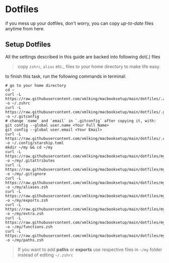 # Dotfiles

if you mess up your dotfiles, don't worry, you can copy _up-to-date_ files anytime from here.

## Setup Dotfiles

All the settings described in this guide are backed into following dot(.) files

> copy `zshrc`, `alias` etc., files to your home directory to make life easy.

to finish this task, run the following commands in terminal:

```shell
# go to your home directory
cd ~
curl -L https://raw.githubusercontent.com/xmlking/macbooksetup/main/dotfiles/.zshrc -o ~/.zshrc
curl -L https://raw.githubusercontent.com/xmlking/macbooksetup/main/dotfiles/.gitconfig -o ~/.gitconfig
# change `name` and `email` in `.gitconfig` after copying it, with:
git config --global user.name <Your Full Name>
git config --global user.email <Your Email>
curl -L https://raw.githubusercontent.com/xmlking/macbooksetup/main/dotfiles/.config/starship.toml -o ~/.config/starship.toml
mkdir ~/my && cd ~/my
curl -L https://raw.githubusercontent.com/xmlking/macbooksetup/main/dotfiles/my/.gitattributes -o ~/my/.gitattributes
curl -L https://raw.githubusercontent.com/xmlking/macbooksetup/main/dotfiles/my/.gitignore -o ~/my/.gitignore
curl -L https://raw.githubusercontent.com/xmlking/macbooksetup/main/dotfiles/my/aliases.zsh -o ~/my/aliases.zsh
curl -L https://raw.githubusercontent.com/xmlking/macbooksetup/main/dotfiles/my/exports.zsh -o ~/my/exports.zsh
curl -L https://raw.githubusercontent.com/xmlking/macbooksetup/main/dotfiles/my/extra.zsh -o ~/my/extra.zsh
curl -L https://raw.githubusercontent.com/xmlking/macbooksetup/main/dotfiles/my/functions.zsh -o ~/my/functions.zsh
curl -L https://raw.githubusercontent.com/xmlking/macbooksetup/main/dotfiles/my/paths.zsh -o ~/my/paths.zsh
```

> If you want to add **paths** or **exports** use respective files in `~/my` folder instead of editing  `~/.zshrc`
